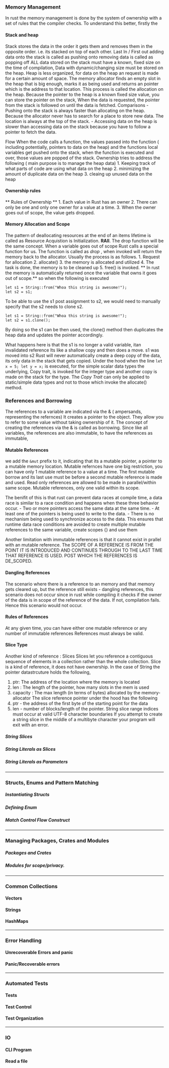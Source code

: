 ### Memory Management
In rust the memory management is done by the system of ownership with a set of rules that the compiler checks.
To understand this better, firstly the 
#### Stack and heap
  Stack stores the data in the order it gets them and removes them in the opposite order.
	i.e. its stacked on top of each other.
	Last In / First out
	adding data onto the stack is called as pushing onto
	removing data is called as popping off
	ALL data stored on the stack must have a known, fixed size on the time of compilation,
	Data with dynamic/changing size must be stored on the heap.
  Heap is less organized, for data on the heap an request is made for a certain amount of space.
	The memory allocator finds an empty slot in the heap that is big enough, marks it as being used and returns an pointer which is the address to that location.
	This process is called the allocation on the heap.
	Because the pointer to the heap is a known fixed size value, you can store the pointer on the stack,
	When the data is requested, the pointer from the stack is followed on until the data is fetched.
  Comparisons
    -  Pushing onto the stack is always faster than allocating on the heap. Because the allocator never has to search for a place to store new data. The location is always at the top of the stack.
    - Accessing data on the heap is slower than accessing data on the stack because you have to follow a pointer to fetch the data.

  Flow
    When the code calls a function, the values passed into the function ( including potentially, pointers to data on the heap) and the functions local variables get pushed onto the stack, when the function is executed and over, those values are popped of the stack.
    Ownership tries to address the following ( main purpose is to manage the heap data)
      1. Keeping track of what parts of code are using what data on the heap
      2. minimizing the amount of duplicate data on the heap
      3. cleaing up unused data on the heap
  
#### Ownership rules
  ** Rules of Ownership  **
  	1. Each value in Rust has an owner
  	2. There can only be one and only one owner for a value at a time.
  	3. When the owner goes out of scope, the value gets dropped.

#### Memory Allocation and Scope
  The pattern of deallocating resources at the end of an items lifetime is called as Resource Acquistion is Initialization. **RAII**. The drop function will be the same concept.
  When a variable goes out of scope Rust calls a special function for us. The function is called as *drop* , when invoked will return the memory back to the allocator.
  Usually the process is as follows.
	1. Request for allocation
	2. allocate()
	3. the memory is allocated and utilized
	4. The task is done, the memory is to be cleaned up 
	5. free() is invoked.
  ** In rust the memory is automatically returned once the variable that owns it goes out of scope.**
  so when the following is executed
  ```
  let s1 = String::from("Whoa this string is awesome!");
  let s2 = s1;
  ```
  To be able to use the s1 post assignment to s2, we would need to manually specify that the s2 needs to clone s2.
  ```
  let s1 = String::from("Whoa this string is awesome!");
  let s2 = s1.clone();
  ```
  By doing so the s1 can be then used, the clone() method then duplicates the heap data and updates the pointer accordingly.

  What happens here is that the s1 is no longer a valid variable, itan invalidated reference
  Its like a shallow copy and then does a move. s1 was moved into s2
  Rust will never automatically create a deep copy of the data, its only data in the stack that gets copied.
  Under the hood when the line `let x = 5; let y = x;` is executed, for the simple scalar data types the underlying, Copy trait, is invoked for the integer type and another copy is made on the stack for the type.
  The *Copy Trait* can only be applied to static/simple data types and not to those which invoke the allocate() method.

### References and Borrowing
  The references to a variable are indicated via the & ( ampersands, representing the refernces)
  It creates a pointer to the object. They allow you to refer to some value without taking ownership of it.
  The concept of creating the references via the & is called as borrowing.
  Since like all variables, the references are also immutable, to have the references as immutable,
#### Mutable References
  we add the `&mut` prefix to it, indicating that its a mutable pointer, a pointer to a mutable memory location.
  Mutable refernces have one big restriction, you can have only 1 mutable reference to a value at a time.
  The first mutable borrow and its last use must be before a second mutable reference is made and used.
  Read only references are allowed to be made in parallel/within same scope.
  Mutable references, only one valid within its scope.

  The benifit of this is that rust can prevent data races at compile time, a data race is similar to a race condition and happens when these three behavior occur.
    - Two or more pointers access the same data at the same time.
    - At least one of the pointers is being used to write to the data.
    - There is no mechanism being used to synchronize access to the data.
  This ensures that runtime data race conditions are avoided
  to create multiple mutable references to the same variable, create scopes {} and use them

  Another limitation with immutable references is that it cannot exist in prallel with an mutable reference.
  The SCOPE OF A REFERENCE IS FROM THE POINT IT IS INTRODUCED AND CONTINUES THROUGH TO THE LAST TIME THAT REFERENCE IS USED. POST WHICH THE REFERENCES IS DE_SCOPED.
#### Dangling References
  The scenario where there is a reference to an memory and that memory gets cleared up, but the reference still exists - dangling references, this scenario does not occur since in rust while compiling it checks if the owner of the data is in scope of the reference of the data. If not, compilation fails.
  Hence this scenario would not occur.
#### Rules of References
  At any given time, you can have either one mutable reference or any number of immutable references
  References must always be valid.

#### Slice Type
  Another kind of reference : Slices
  Slices let you reference a contiguous sequence of elements in a collection rather than the whole collection.
  Slice is a kind of reference, it does not have ownership.
  In the case of String the pointer datastrcuture holds the following,
   1. ptr: The address of the location where the memory is located
   2. len : The length of the pointer, how many slots in the mem is used
   3. capacity : The max length (in terms of bytes) allocated by the memory-allocator 
  The  slice reference pointer under the hood has the following
   1. ptr - the address of the first byte of the starting point for the data
   2. len - number of blocks/length of the pointer.
  String slice range indices must occur at valid UTF-8 character boundaries If you attempt to create a string slice in the middle of a multibyte character your program will exit with an error.
  
##### String Slices
##### String Literals as Slices
##### String Literals as Parameters
----
### Structs, Enums and Pattern Matching
##### Instantiating Structs
##### Defining Enum
##### Match Control Flow Construct
---
### Managing Packages, Crates and Modules
##### Packages and Crates
##### Modules for scope/privacy.
---
### Common Collections
#### Vectors
#### Strings
#### HashMaps
---
### Error Handling
#### Unrecoverable Errors and panic
#### Panic/Recoverable errors
---
### Automated Tests
#### Tests
#### Test Control
#### Test Organization
---
### IO
#### CLI Program
#### Read a file